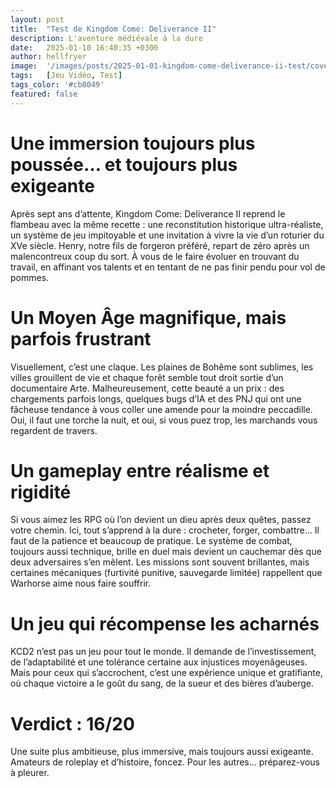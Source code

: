 ```yaml
---
layout: post
title:  "Test de Kingdom Come: Deliverance II"
description: L'aventure médiévale à la dure
date:   2025-01-10 16:40:35 +0300
author: hellfryer
image:  '/images/posts/2025-01-01-kingdom-come-deliverance-ii-test/cover.webp'
tags:   [Jeu Vidéo, Test]
tags_color: '#cb8049'
featured: false
---
```

# Une immersion toujours plus poussée… et toujours plus exigeante
Après sept ans d’attente, Kingdom Come: Deliverance II reprend le flambeau avec la même recette : une reconstitution historique ultra-réaliste, un système de jeu impitoyable et une invitation à vivre la vie d’un roturier du XVe siècle. Henry, notre fils de forgeron préféré, repart de zéro après un malencontreux coup du sort. À vous de le faire évoluer en trouvant du travail, en affinant vos talents et en tentant de ne pas finir pendu pour vol de pommes.

# Un Moyen Âge magnifique, mais parfois frustrant
Visuellement, c’est une claque. Les plaines de Bohême sont sublimes, les villes grouillent de vie et chaque forêt semble tout droit sortie d’un documentaire Arte. Malheureusement, cette beauté a un prix : des chargements parfois longs, quelques bugs d’IA et des PNJ qui ont une fâcheuse tendance à vous coller une amende pour la moindre peccadille. Oui, il faut une torche la nuit, et oui, si vous puez trop, les marchands vous regardent de travers.

# Un gameplay entre réalisme et rigidité
Si vous aimez les RPG où l’on devient un dieu après deux quêtes, passez votre chemin. Ici, tout s’apprend à la dure : crocheter, forger, combattre… Il faut de la patience et beaucoup de pratique. Le système de combat, toujours aussi technique, brille en duel mais devient un cauchemar dès que deux adversaires s’en mêlent. Les missions sont souvent brillantes, mais certaines mécaniques (furtivité punitive, sauvegarde limitée) rappellent que Warhorse aime nous faire souffrir.

# Un jeu qui récompense les acharnés
KCD2 n’est pas un jeu pour tout le monde. Il demande de l’investissement, de l’adaptabilité et une tolérance certaine aux injustices moyenâgeuses. Mais pour ceux qui s’accrochent, c’est une expérience unique et gratifiante, où chaque victoire a le goût du sang, de la sueur et des bières d’auberge.

# Verdict : 16/20
Une suite plus ambitieuse, plus immersive, mais toujours aussi exigeante. Amateurs de roleplay et d’histoire, foncez. Pour les autres… préparez-vous à pleurer.
